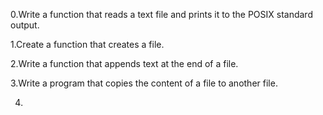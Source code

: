 0.Write a function that reads a text file and prints it to the POSIX standard output.

1.Create a function that creates a file.

2.Write a function that appends text at the end of a file.

3.Write a program that copies the content of a file to another file.

4.